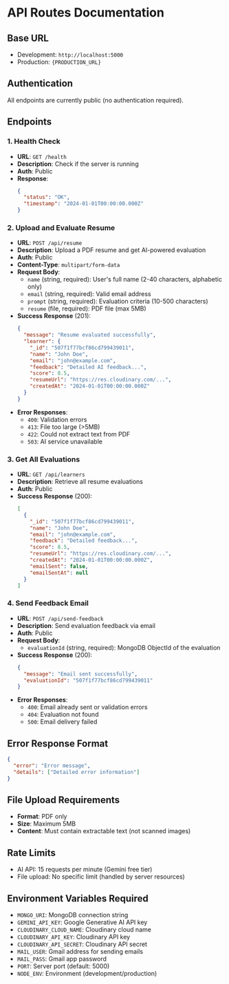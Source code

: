# API Routes Documentation

## Base URL

- Development: `http://localhost:5000`
- Production: `{PRODUCTION_URL}`

## Authentication

All endpoints are currently public (no authentication required).

## Endpoints

### 1. Health Check

- **URL**: `GET /health`
- **Description**: Check if the server is running
- **Auth**: Public
- **Response**:
  ```json
  {
    "status": "OK",
    "timestamp": "2024-01-01T00:00:00.000Z"
  }
  ```

### 2. Upload and Evaluate Resume

- **URL**: `POST /api/resume`
- **Description**: Upload a PDF resume and get AI-powered evaluation
- **Auth**: Public
- **Content-Type**: `multipart/form-data`
- **Request Body**:
  - `name` (string, required): User's full name (2-40 characters, alphabetic only)
  - `email` (string, required): Valid email address
  - `prompt` (string, required): Evaluation criteria (10-500 characters)
  - `resume` (file, required): PDF file (max 5MB)
- **Success Response** (201):
  ```json
  {
    "message": "Resume evaluated successfully",
    "learner": {
      "_id": "507f1f77bcf86cd799439011",
      "name": "John Doe",
      "email": "john@example.com",
      "feedback": "Detailed AI feedback...",
      "score": 8.5,
      "resumeUrl": "https://res.cloudinary.com/...",
      "createdAt": "2024-01-01T00:00:00.000Z"
    }
  }
  ```
- **Error Responses**:
  - `400`: Validation errors
  - `413`: File too large (>5MB)
  - `422`: Could not extract text from PDF
  - `503`: AI service unavailable

### 3. Get All Evaluations

- **URL**: `GET /api/learners`
- **Description**: Retrieve all resume evaluations
- **Auth**: Public
- **Success Response** (200):
  ```json
  [
    {
      "_id": "507f1f77bcf86cd799439011",
      "name": "John Doe",
      "email": "john@example.com",
      "feedback": "Detailed feedback...",
      "score": 8.5,
      "resumeUrl": "https://res.cloudinary.com/...",
      "createdAt": "2024-01-01T00:00:00.000Z",
      "emailSent": false,
      "emailSentAt": null
    }
  ]
  ```

### 4. Send Feedback Email

- **URL**: `POST /api/send-feedback`
- **Description**: Send evaluation feedback via email
- **Auth**: Public
- **Request Body**:
  - `evaluationId` (string, required): MongoDB ObjectId of the evaluation
- **Success Response** (200):
  ```json
  {
    "message": "Email sent successfully",
    "evaluationId": "507f1f77bcf86cd799439011"
  }
  ```
- **Error Responses**:
  - `400`: Email already sent or validation errors
  - `404`: Evaluation not found
  - `500`: Email delivery failed

## Error Response Format

```json
{
  "error": "Error message",
  "details": ["Detailed error information"]
}
```

## File Upload Requirements

- **Format**: PDF only
- **Size**: Maximum 5MB
- **Content**: Must contain extractable text (not scanned images)

## Rate Limits

- AI API: 15 requests per minute (Gemini free tier)
- File upload: No specific limit (handled by server resources)

## Environment Variables Required

- `MONGO_URI`: MongoDB connection string
- `GEMINI_API_KEY`: Google Generative AI API key
- `CLOUDINARY_CLOUD_NAME`: Cloudinary cloud name
- `CLOUDINARY_API_KEY`: Cloudinary API key
- `CLOUDINARY_API_SECRET`: Cloudinary API secret
- `MAIL_USER`: Gmail address for sending emails
- `MAIL_PASS`: Gmail app password
- `PORT`: Server port (default: 5000)
- `NODE_ENV`: Environment (development/production)
